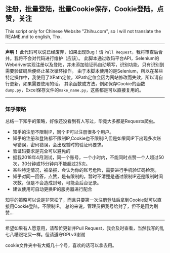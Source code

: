 注册，批量登陆，批量Cookie保存，Cookie登陆，点赞，关注
---

This script only for Chinese Website "Zhihu.com", so I will not translate the REAME.md to english, Thx.
 
---

**声明！** 此代码可以说已经废弃，如果出现Bug！请 `Pull Request`，我将审查后合并。我将不会对代码进行维护（应该）。
 此脚本通过收码平台API，Selenium的Webdriver实现注册以及登陆，并未添加验证码自动填写，识别功能，只有识别到需要验证码后便终止某次循环操作。
 由于本脚本使用的是Selenium，所以在某些特定操作中，我使用了XPath定位，XPath定位会因为网站修改而失效，所以请自行更新，如果需要使用的话。
 其余函数或方法，例如保存Cookie的函数`dump.py`，Excel保存文件的`make_name.py`，这些都是可以直接复用的。

---

### 知乎策略

总结一下知乎的策略，好像还没看到有人写过，毕竟大多都是Requests爬虫。

- 知乎的注册不限制IP，同个IP可以注册很多个用户。
- 知乎的注册和登陆都不限制IP,Cookie也不限制IP,但是如果同IP下出现多次账号错误，密码错误，会出现暂时的验证码要求。
- 验证码要求是完全可以避免的
- 据我2018年4月测试，同一个账号，一个小时内，不能同时点赞一个人超过50次，30分钟或15分钟内不能超过25次。
- 某些特定情况，被举报，会认为你的账号危险，需要进行手机验证码检测。
- 知乎对同一回答，点赞，是有限制的，暂时不清楚是通过限制IP还是限制时间次数，但是不会造成封号，可能会后台记录。
- 建议使用可自动更换IP的服务器进行配合

知乎的策略可以说是非常松了，而且只要第一次注册登陆后拿到Cookie就可以直接用Cookie登陆，不限制IP。
总的来说，管理员把我号给封了，但不是因为刷赞...

---
希望如果有人愿意用，请帮忙更新并Pull Request，我会及时查看，当然我写的乱七八糟跟坨屎一样。但请遵守GPLv3谢谢

cookie文件夹中有大概几十个号，喜欢的话可以拿去用。
